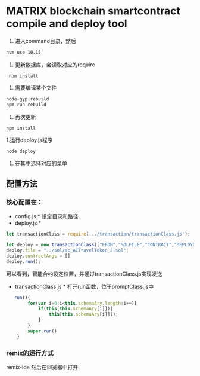 # MATRIX blockchain smartcontract compile and deploy tool 
1. 进入command目录，然后
```bash
nvm use 10.15
```
1. 更新数据库，会读取对应的require
 
```
 npm install
```
1. 需要编译某个文件
```bash
node-gyp rebuild
npm run rebuild 
```
1. 再次更新
```
npm install
```
1.运行deploy.js程序
```
node deploy
```
1. 在其中选择对应的菜单

## 配置方法
 
### 核心配置在：
* config.js *
设定目录和路径
* deploy.js *
```javascript
let transactionClass = require('../transaction/transactionClass.js');

let deploy = new transactionClass(["FROM","SOLFILE","CONTRACT","DEPLOYDATA","GAS","SUBMIT","PASSWORD","NORMALRAW","TRANSDATABASE","INSERTTRANS"]);
deploy.file = "../sol/sc_AITravelToken_2.sol";
deploy.contractArgs = []
deploy.run();
```
可以看到，智能合约设定位置，并通过transactionClass.js实现发送
* transactionClass.js *
打开run函数，位于promptClass.js中
```javascript
   run(){
        for(var i=0;i<this.schemaAry.length;i++){
            if(this[this.schemaAry[i]]){
                this[this.schemaAry[i]]();
            }
        }
        super.run()
    }

```

### remix的运行方式
remix-ide
然后在浏览器中打开
